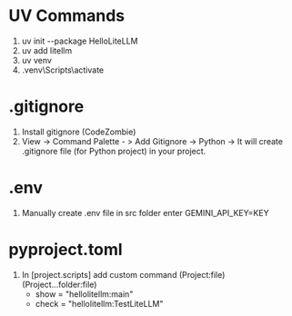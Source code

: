 #   UV Commands

1.  uv init --package HelloLiteLLM
2.  uv add litellm   
3.  uv venv 
4.  .venv\Scripts\activate

#   .gitignore

1.  Install gitignore (CodeZombie)
2.  View -> Command Palette - > Add Gitignore -> Python -> It will create .gitignore file (for Python project) in your project.

#   .env
1.  Manually create .env file in src folder enter GEMINI_API_KEY=KEY

#   pyproject.toml
1.  In [project.scripts] add custom command (Project:file) (Project...folder:file)
    *   show = "hellolitellm:main"
    *   check = "hellolitellm:TestLiteLLM"


